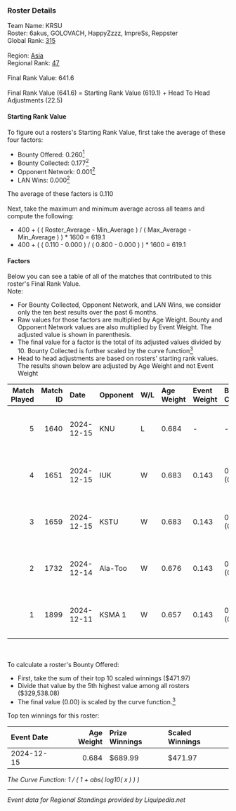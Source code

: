 ### Roster Details<br />
Team Name: KRSU<br />
Roster: 6akus, GOLOVACH, HappyZzzz, ImpreSs, Reppster<br />
Global Rank: [315](../standings_global.md)<br />
<br />
Region: [Asia]( ../standings_asia.md)<br />
Regional Rank: [47]( ../standings_asia.md)<br />
<br />
Final Rank Value:  641.6<br />
<br />
Final Rank Value (641.6) = Starting Rank Value (619.1) + Head To Head Adjustments (22.5)<br />

#### Starting Rank Value<br />
To figure out a rosters's Starting Rank Value, first take the average of these four factors:<br />
- Bounty Offered: 0.260[<sup>1</sup>](#table2)
- Bounty Collected: 0.177[<sup>2</sup>](#table1)
- Opponent Network: 0.001[<sup>2</sup>](#table1)
- LAN Wins: 0.000[<sup>2</sup>](#table1)

The average of these factors is 0.110<br />
<br />
Next, take the maximum and minimum average across all teams and compute the following:<br />
- 400 + ( ( Roster_Average - Min_Average ) / ( Max_Average - Min_Average ) ) * 1600 = 619.1
- 400 + ( ( 0.110 - 0.000 ) / ( 0.800 - 0.000 ) ) * 1600 = 619.1


#### Factors<br />
Below you can see a table of all of the matches that contributed to this roster's Final Rank Value.<br />
Note:<br />

- For Bounty Collected, Opponent Network, and LAN Wins, we consider only the ten best results over the past 6 months.
- Raw values for those factors are multiplied by Age Weight. Bounty and Opponent Network values are also multiplied by Event Weight. The adjusted value is shown in parenthesis.
- The final value for a factor is the total of its adjusted values divided by 10. Bounty Collected is further scaled by the curve function[<sup>3</sup>](#curveFunction)
- Head to head adjustments are based on rosters' starting rank values. The results shown below are adjusted by Age Weight and not Event Weight
<span id="table1"></span><br />


| Match Played | Match ID | Date       | Opponent | W/L | Age Weight | Event Weight | Bounty Collected | Opponent Network | LAN Wins  | H2H Adj. | Roster                                        |
| -: | -: | :- | :- | :- | :- | :- | :- | :- | :- | -: | :- |
|            5 |     1640 | 2024-12-15 | KNU      | L   | 0.684      | -            | -                | -                | -         |   -10.68 | 6akus, GOLOVACH, HappyZzzz, ImpreSs, Reppster |
|            4 |     1651 | 2024-12-15 | IUK      | W   | 0.683      | 0.143        | 0.001 (0.000)    | 0.031 (0.003)    | 0 (0.000) |     9.32 | 6akus, GOLOVACH, HappyZzzz, ImpreSs, Reppster |
|            3 |     1659 | 2024-12-15 | KSTU     | W   | 0.683      | 0.143        | 0.000 (0.000)    | 0.031 (0.003)    | 0 (0.000) |     9.44 | 6akus, GOLOVACH, HappyZzzz, ImpreSs, Reppster |
|            2 |     1732 | 2024-12-14 | Ala-Too  | W   | 0.676      | 0.143        | 0.000 (0.000)    | 0.000 (0.000)    | 0 (0.000) |     7.11 | 6akus, GOLOVACH, HappyZzzz, ImpreSs, Reppster |
|            1 |     1899 | 2024-12-11 | KSMA 1   | W   | 0.657      | 0.143        | 0.000 (0.000)    | 0.000 (0.000)    | 0 (0.000) |     7.31 | 6akus, GOLOVACH, HappyZzzz, ImpreSs, Reppster |

<br />
<span id="table2"></span><br />
To calculate a roster's Bounty Offered:<br />

- First, take the sum of their top 10 scaled winnings ($471.97)
- Divide that value by the 5th highest value among all rosters ($329,538.08)
- The final value (0.00) is scaled by the curve function.[<sup>3</sup>](#curveFunction)

Top ten winnings for this roster:<br />

| Event Date | Age Weight | Prize Winnings | Scaled Winnings |
| :- | -: | :- | :- |
| 2024-12-15 |      0.684 | $689.99        | $471.97         |


<span id="curveFunction"></span>_The Curve Function: 1 / ( 1 + abs( log10( x ) ) )_<br />

---
_Event data for Regional Standings provided by Liquipedia.net_<br />
